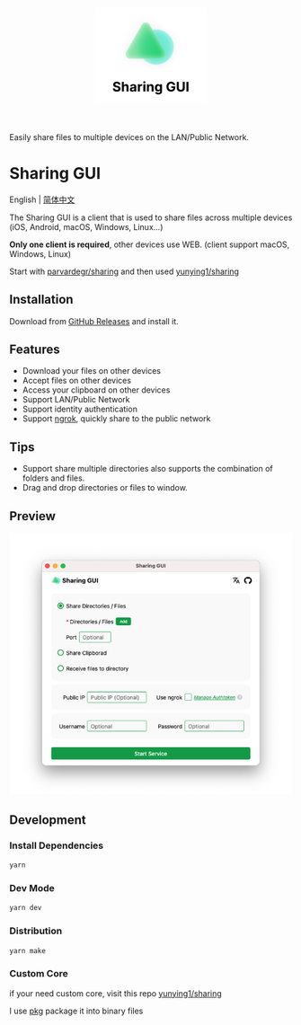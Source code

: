 <p align="center">
<br>
<img src="assets/header.png" width="200" style="max-width: 100%;" />
<br><br><br>
</p>

Easily share files to multiple devices on the LAN/Public Network.

# Sharing GUI

English | [简体中文](./README-CN.md)

The Sharing GUI is a client that is used to share files across multiple devices (iOS, Android, macOS, Windows, Linux...)

**Only one client is required**, other devices use WEB. (client support macOS, Windows, Linux)

Start with [parvardegr/sharing](https://github.com/parvardegr/sharing) and then used [yunying1/sharing](https://github.com/yunying1/sharing)

## Installation

Download from [GitHub Releases](https://github.com/yunying1/sharing-GUI/releases) and install it.

## Features

- Download your files on other devices
- Accept files on other devices
- Access your clipboard on other devices
- Support LAN/Public Network
- Support identity authentication
- Support [ngrok](https://ngrok.com/), quickly share to the public network

## Tips

- Support share multiple directories also supports the combination of folders and files.
- Drag and drop directories or files to window.

## Preview

![Preview](assets/app.png)

## Development

### Install Dependencies

```bash
yarn
```

### Dev Mode

```bash
yarn dev
```

### Distribution

```bash
yarn make
```

### Custom Core

if your need custom core, visit this repo [yunying1/sharing](https://github.com/yunying1/sharing)

I use [pkg](https://github.com/vercel/pkg) package it into binary files
